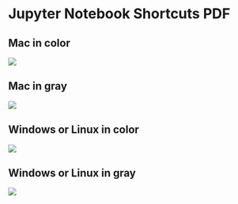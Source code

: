 # Jupyter Notebook Shortcuts PDF

## Mac in color

[![](https://raw.githubusercontent.com/mljar/data-science-cheat-sheets/main/jupyter-notebook-shortcuts/media/mac-color-v2.png)](https://github.com/mljar/data-science-cheat-sheets/raw/main/jupyter-notebook-shortcuts/jupyter-notebook-shortcuts-mac-color.pdf)

## Mac in gray

![](https://raw.githubusercontent.com/mljar/data-science-cheat-sheets/main/jupyter-notebook-shortcuts/media/mac-gray.png)

## Windows or Linux in color

![](https://raw.githubusercontent.com/mljar/data-science-cheat-sheets/main/jupyter-notebook-shortcuts/media/windows-linux-color.png)

## Windows or Linux in gray

![](https://raw.githubusercontent.com/mljar/data-science-cheat-sheets/main/jupyter-notebook-shortcuts/media/windows-linux-gray.png)
